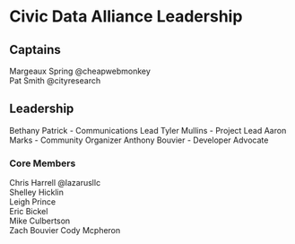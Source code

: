 # Civic Data Alliance Leadership

## Captains 
Margeaux Spring @cheapwebmonkey  
Pat Smith @cityresearch

## Leadership
Bethany Patrick - Communications Lead
Tyler Mullins - Project Lead
Aaron Marks - Community Organizer
Anthony Bouvier - Developer Advocate

### Core Members
Chris Harrell @lazarusllc  
Shelley Hicklin  
Leigh Prince   
Eric Bickel  
Mike Culbertson  
Zach Bouvier
Cody Mcpheron

